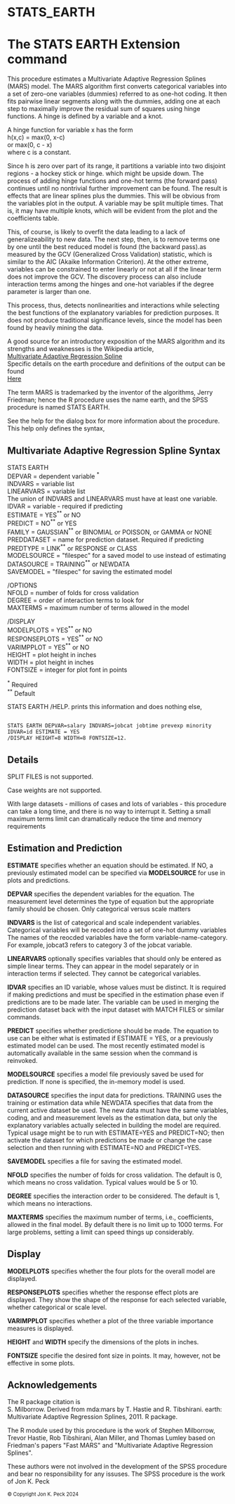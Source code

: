 # STATS_EARTH

<!DOCTYPE html>
<html lang="en">
<head>
    <meta charset="UTF-8">
    <meta http-equiv="X-UA-Compatible" content="IE=edge">
    <meta name="viewport" content="width=device-width, initial-scale=1.0">
    
</head>
<body>


<h1>The STATS EARTH Extension command</h1>
<p>
This procedure estimates a Multivariate Adaptive Regression Splines (MARS) model.
The MARS algorithm first converts categorical variables into a set of zero-one variables (dummies) referred
to as one-hot coding.  It then fits pairwise linear segments along with the dummies, adding one at each step
to maximally improve the residual sum of squares using hinge functions.  A hinge is defined by
a variable and a knot.
<p>A hinge function for variable x has the form<br>
h(x,c) = max(0, x-c)<br>
or
max(0, c - x)<br>
where c is a constant.
<p>Since h is zero over part of its range, it partitions a variable into two disjoint regions - a hockey stick or hinge.
which might be upside down.
The process of adding hinge functions and one-hot terms (the forward pass) continues until no nontrivial further improvement can
be found.  The result is effects that are linear splines plus the dummies.  This will be obvious from the
variables plot in the output.  A variable may be split multiple times.  That is, it may have multiple knots,
which will be evident from the plot and the coefficients table.
</p>
<p>
This, of course, is likely to overfit the data leading to a lack of generalizeability to new data.
The next step, then, is to remove terms one by one until the best reduced model is found (the backward pass).as measured by
the GCV (Generalized Cross Validation) statistic, which is similar to the AIC (Akaike Information Criterion).
At the other extreme, variables can be constrained to enter linearly or not at all if the linear term
does not improve the GCV. The discovery process can also include interaction terms among the hinges and one-hot
variables if the degree parameter is larger than one.
<p>This process, thus, detects nonlinearities and interactions while selecting the best functions
of the explanatory variables for prediction purposes.  It does not produce traditional significance levels,
since the model has been found by heavily mining the data.</p>
<p>A good source for an introductory exposition of the MARS algorithm and its strengths and weaknesses is the Wikipedia article,<br>
<a href="https://en.wikipedia.org/wiki/Multivariate_adaptive_regression_spline">
Multivariate Adaptive Regression Spline</a>  <br>Specific details on the earth procedure and definitions of the output can be found</br>
<a href="http://www.milbo.org/doc/earth-notes.pdf">Here</a>
<p>
The term MARS is trademarked by the inventor of the algorithms, Jerry Friedman; hence the R procedure uses the name earth, 
and the SPSS procedure is named STATS EARTH.																					
</p>
<p>See the help for the dialog box for more information about the procedure.  This help only defines the syntax,

<h2>Multivariate Adaptive Regression Spline Syntax</h2>
<div class="syntax">
<p>STATS EARTH<br/>
DEPVAR = dependent variable </em><sup>&#42;</sup><br/>
INDVARS = variable list<br/> 
LINEARVARS = variable list<br/>
The union of INDVARS and LINEARVARS must have at least one variable.<br/>
IDVAR = variable - required if predicting<br/>
ESTIMATE = YES<sup>&#42;&#42;</sup> or NO<br/>
PREDICT = NO<sup>&#42;&#42;</sup> or YES<br/>
FAMILY = GAUSSIAN<sup>&#42;&#42;</sup> or BINOMIAL or POISSON, or GAMMA or NONE<br/>
PREDDATASET = name for prediction dataset.  Required if predicting <br/>
PREDTYPE = LINK<sup>&#42;&#42;</sup> or RESPONSE or CLASS</br>
MODELSOURCE = "filespec" for a saved model to use instead of estimating<br/>
DATASOURCE = TRAINING<sup>&#42;&#42;</sup> or NEWDATA<BR/>
SAVEMODEL = "filespec" for saving the estimated model<br/>
</p>

<p>/OPTIONS<br/>
NFOLD = number of folds for cross validation<br/>
DEGREE = order of interaction terms to look for<br/>
MAXTERMS = maximum number of terms allowed in the model</BR>
<p>

<p>/DISPLAY<br/>
MODELPLOTS = YES<sup>&#42;&#42;</sup> or NO<br/>
RESPONSEPLOTS = YES<sup>&#42;&#42;</sup> or NO<br/>
VARIMPPLOT = YES<sup>&#42;&#42;</sup> or NO<br/>
HEIGHT = plot height in inches<br/>
WIDTH = plot height in inches<br/>
FONTSIZE = integer for plot font in points<br/>
</p>


<p><sup>&#42;</sup> Required<br/>
<sup>&#42;&#42;</sup> Default</p>
</div>

<p>STATS EARTH /HELP.  prints this information and does nothing else,

<pre class="example"><code>
STATS EARTH DEPVAR=salary INDVARS=jobcat jobtime prevexp minority 
IDVAR=id ESTIMATE = YES
/DISPLAY HEIGHT=8 WIDTH=8 FONTSIZE=12.
</code></pre>

<h2>Details</h2>
<p>SPLIT FILES is not supported.</p>
<p>Case weights are not supported.</p>
<p>With large datasets - millions of cases and lots of variables - this procedure can take a long time, 
and there is no way to interrupt it.  Setting a small maximum terms limit can dramatically reduce
the time and memory requirements</p>

<h2>Estimation and Prediction</h2>
<strong>ESTIMATE</strong> specifies whether an equation should be estimated.  If NO, a previously estimated model
can be specified via <strong>MODELSOURCE</STRONG> for use in plots and predictions.</p>
<p><p><strong>DEPVAR</strong> specifies the dependent variables for the equation. The measurement level determines
the type of equation but the appropriate family should be chosen.  Only categorical versus scale matters</p>

<p><strong>INDVARS</strong> is the list of categorical and scale independent variables.  Categorical variables
will be recoded into a set of one-hot dummy variables The names of the reocded variables have the form
variable-name-category.  For example, jobcat3 refers to category 3 of the jobcat variable.</p>

<p><strong>LINEARVARS</strong> optionally specifies variables that should only be entered as simple linear terms.
They can appear in the model separately or in interaction terms if selected.  They cannot be categorical variables.</p>

<p><strong>IDVAR</strong> specifies an ID variable, whose values must be distinct.  It is required if making predictions
and must be specified in the estimation phase even if predictions are to be made later.
The variable can be used in merging the prediction dataset back with the input dataset with 
MATCH FILES or similar commands.</p>

<p><strong>PREDICT</strong> specifies whether predictione should be made.  The equation to use
can be either what is estimated if ESTIMATE = YES, or a previously estimated model can be used.
The most recently estimated model is automatically available in the same session when the
command is reinvoked.</p>

<p><strong>MODELSOURCE</strong> specifies a model file previously saved be used for prediction.
If none is specified, the in-memory model is used.</>

<p><strong>DATASOURCE</strong> specifies the input data for predictions.  TRAINING uses the training or estimation
data while NEWDATA specifies that data from the current active dataset be used.  The new data must have
the same variables, coding, and and measurement levels as the estimation data, but only the explanatory variables actually selected
in building the model are required.  Typical usage might be to run with ESTIMATE=YES and PREDICT=NO; then activate the
dataset for which predictions be made or change the case selection and then running with ESTIMATE=NO and PREDICT=YES.</p>

<p><strong>SAVEMODEL</strong> specifies a file for saving the estimated model.</p>

<p><strong>NFOLD</strong> specifies the number of folds for cross validation.  The default
is 0, which means no cross validation.  Typical values would be 5 or 10.</p>

<p><strong>DEGREE</strong> specifies the interaction order to be considered.  The default is 1,
which means no interactions.</p>

<p><strong>MAXTERMS</strong> specifies the maximum number of terms, i.e., coefficients, allowed in
the final model.  By default there is no limit up to 1000 terms.  For large problems,
setting a limit can speed things up considerably.</p>

<h2>Display</h2>
<p><strong>MODELPLOTS</strong> specifies whether the four plots for the overall model are displayed.</p>

<p><strong>RESPONSEPLOTS</strong> specifies whether the response effect plots are displayed.  They
show the shape of the response for each selected variable, whether categorical or scale level.</p>

<p><strong>VARIMPPLOT</strong> specifies whether a plot of the three variable importance measures is
displayed.</p>

<p><strong>HEIGHT</strong> and <strong>WIDTH</strong> specify the dimensions of the plots
in inches.</p>

<p><strong>FONTSIZE</strong> specifie the desired font size in points.  It may, however, not
be effective in some plots.</p>

<h2>Acknowledgements</h2>
<p>The R package citation is<br>
S. Milborrow. Derived from mda:mars by T. Hastie and R. Tibshirani.
earth: Multivariate Adaptive Regression Splines, 2011. R package.
<p>
The R module used by this procedure is the work of
Stephen Milborrow, Trevor Hastie, Rob Tibshirani, Alan Miller, and Thomas Lumley
based on Friedman's papers "Fast MARS" and
"Multivariate Adaptive Regression Splines".
<p>These authors were not involved in the development of the SPSS procedure and
bear no responsibility for any issuses.  The SPSS procedure is the work of
Jon K. Peck
</p>

<p style="font-size:80%;">© Copyright Jon K. Peck 2024</p>
</body>

</html>

